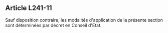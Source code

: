 ## Article L241-11

Sauf disposition contraire, les modalités d'application de la présente section sont déterminées par décret en
Conseil d'Etat.

